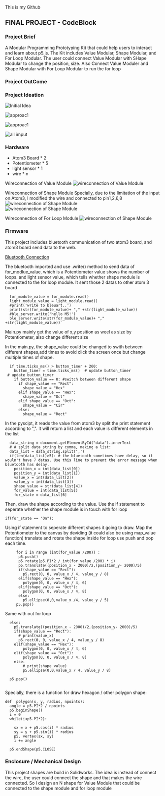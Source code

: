 This is my Github
## FINAL PROJECT - CodeBlock

### Project Brief

A Modular Programming Prototyping Kit that could help users to interact and learn about p5.js. 
The Kit includes Value Modular, Shape Modular, and For Loop Modular. The user could connect Value Modular with SHape Modular to change the position, size. Also Connect Value Moduler and Shape Modular with For Loop Modular to run the for loop

### Project OutCome

### Project Ideation
![Initial Idea](initialidea.jpg)

![approac1](idea2.png)

![approac1](idea3.jpg)

![all imput](input.jpg)

### Hardware
- Atom3 Board * 2
- Potentiometer * 5
- light sensor * 1
- wire * n

Wireconnection of Value Module
![wireconnection of Value Module](Value_Module_Connection.jpg)  

Wireconnection of Shape Module
Specially, due to the limitation of the input on Atom3, I modified the wire and connected to pin1,2,6,8
![wireconnection of Shape Module](Shape_Connection.jpg)  
![wireconnection of Shape Module](Shape_Module_Connection.jpg)  

Wireconnection of For Loop Module
![wireconnection of Shape Module](For_Connection.jpg)  

### Firmware
This project includes bluetooth communication of two atom3 board, and atom3 board send data to the web. 

[Bluetooth Connection](thonny/bluetooth.py)

The bluetooth imported and use .write() method to send data of for_modlue_value, which is a Potentiometer value shows the number of loops. and light sensor value, which tells whether shape module is connected to the for loop module. It sent those 2 datas to other atom 3 board

```
  for_module_value = for_module.read()
  light_module_value = light_module.read()
  #print('write to bleuart..')
  print(str(for_module_value)+ "," +str(light_module_value))
  #ble_server.write('hello M5!')
  ble_server.write(str(for_module_value)+ "," +str(light_module_value))`
```

Main.py mainly get the value of x,y position as weel as size by Potentiometer, also change different size

In the main.py, the shape_value could be changed to swith between different shapes,add times to avoid click the screen once but change multiple times of shape.
```
  if time.ticks_ms() > button_timer + 200:
    button_timer = time.ticks_ms()  # update button_timer
 # update button_timer
    if button_value == 0: #switch between different shape
      if shape_value == "Rect":
        shape_value = "Hex"
      elif shape_value == "Hex":
        shape_value = "Oct"
      elif shape_value == "Oct":
        shape_value = "Cir"
      else:
        shape_value = "Rect"
```

In the pyscipt, it reads the value from atom3 by split the print statement according to ",". It will return a list and each value is different elements in the list

```
  data_string = document.getElementById("data").innerText
  # # split data_string by comma, making a list:
  data_list = data_string.split(',')
  if(len(data_list)>5): # the bluetooth sometimes have delay, so it wouln't have 7 datas. Use this line to prevent the error message when bluetooth has delay. 
    position_x = int(data_list[0])
    position_y = int(data_list[1])
    value_x = int(data_list[2])
    value_y = int(data_list[3])
    shape_value = str(data_list[4])
    for_value = int(data_list[5])
    for_state = data_list[6]
```

Then, draw the shape according to the value. 
Use the if statement to seperate whether the shape module is in touch with for loop
```
if(for_state == "On"):
```
Using if statement to seperate different shapes it going to draw. Map the Potentiometer to the canvas by deviding (it could also be using map_value function)
translate and rotate the shape inside for loop 
use push and pop each time.
```
     for i in range (int(for_value /200)) : 
      p5.push()
      p5.rotate(p5.PI*2 / int(for_value /200) * i)
      p5.translate((position_x - 2000)/2,(position_y- 2000)/5)
      if(shape_value == "Rect"):
        p5.rect(0, 0, value_x / 4, value_y / 8)
      elif(shape_value == "Hex"):
        polygon(0, 0, value_x / 4, 6)
      elif(shape_value == "Oct"):
        polygon(0, 0, value_x / 4, 8)
      else:
        p5.ellipse(0,0,value_x /4, value_y / 5)
     p5.pop()
```
Same with out for loop
```
  else:
    p5.translate((position_x - 2000)/2,(position_y- 2000)/5)
    if(shape_value == "Rect"):
      # print(value_x)
      p5.rect(0, 0, value_x / 4, value_y / 8)
    elif(shape_value == "Hex"):
        polygon(0, 0, value_x / 4, 6)
    elif(shape_value == "Oct"):
        polygon(0, 0, value_x / 4, 8)
    else:
        # print(shape_value)
        p5.ellipse(0,0,value_x / 4, value_y / 8) 

  p5.pop()


```


Specially, there is a function for draw hexagon / other polygon shape:

```
def  polygon(x, y, radius, npoints):
  angle = p5.PI*2 / npoints
  p5.beginShape()
  i = 0
  while(i<p5.PI*2):
   
    sx = x + p5.cos(i) * radius
    sy = y + p5.sin(i) * radius
    p5. vertex(sx, sy)
    i += angle
  
  p5.endShape(p5.CLOSE)
```

### Enclosure / Mechanical Design
This project shapes are build in Solidworks. The idea is instead of connect the wire, the user could connect the shape and that makes the wire connected. So I design an N shape for Value Module that could be connected to the shape module and for loop module 

